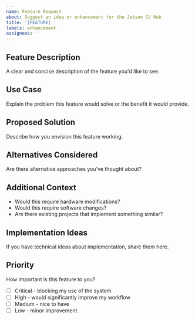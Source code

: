 ```yaml
---
name: Feature Request
about: Suggest an idea or enhancement for the Jetson CV Hub
title: '[FEATURE] '
labels: enhancement
assignees: ''
---
```


## Feature Description
A clear and concise description of the feature you'd like to see.

## Use Case
Explain the problem this feature would solve or the benefit it would provide.

## Proposed Solution
Describe how you envision this feature working.

## Alternatives Considered
Are there alternative approaches you've thought about?

## Additional Context
- Would this require hardware modifications?
- Would this require software changes?
- Are there existing projects that implement something similar?

## Implementation Ideas
If you have technical ideas about implementation, share them here.

## Priority
How important is this feature to you?
- [ ] Critical - blocking my use of the system
- [ ] High - would significantly improve my workflow
- [ ] Medium - nice to have
- [ ] Low - minor improvement
